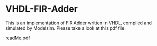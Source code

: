 # VHDL-FIR-Adder

This is an implementation of FIR Adder written in VHDL, compiled and simulated by Modelsim. Please take a look at this pdf file.

[readMe.pdf](document..pdf)
